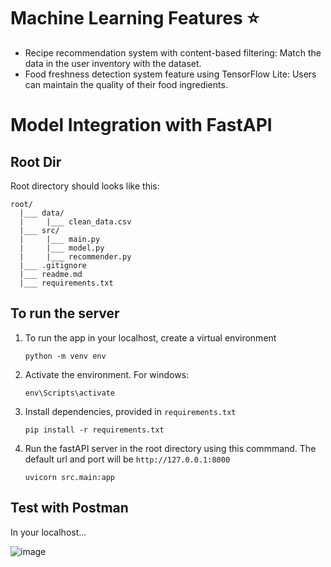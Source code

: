 # Machine Learning Features ⭐
- Recipe recommendation system with content-based filtering: Match the data in the user inventory with the dataset.
- Food freshness detection system feature using TensorFlow Lite: Users can maintain the quality of their food ingredients.
  
# Model Integration with FastAPI
## Root Dir
Root directory should looks like this:
```
root/
  |___ data/
  |     |___ clean_data.csv
  |___ src/
  |     |___ main.py
  |     |___ model.py
  |     |___ recommender.py
  |___ .gitignore
  |___ readme.md
  |___ requirements.txt
```
## To run the server
1. To run the app in your localhost, create a virtual environment
    ```
    python -m venv env
    ```
2. Activate the environment. For windows:
    ```
    env\Scripts\activate
    ```
3. Install dependencies, provided in `requirements.txt`
    ```
    pip install -r requirements.txt
    ```
4. Run the fastAPI server in the root directory using this commmand. The default url and port will be `http://127.0.0.1:8000`
    ```
    uvicorn src.main:app
    ```
## Test with Postman
In your localhost...

![image](https://github.com/GilbertImmanuel/FoodWiseML/assets/89509266/f1399876-8e0d-4ec9-9e05-60b0b1033da7)
